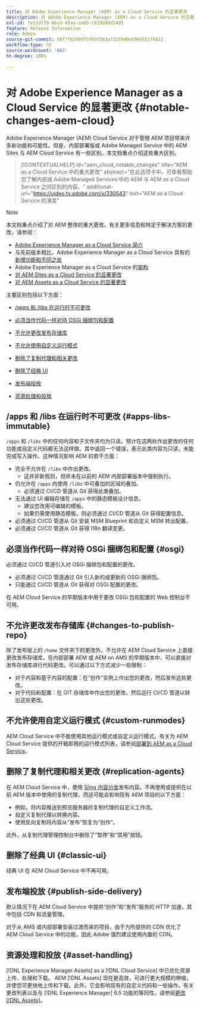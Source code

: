 ```yaml
---
title: 对 Adobe Experience Manager (AEM) as a Cloud Service 的显著更改
description: 对 Adobe Experience Manager (AEM) as a Cloud Service 的显著更改。
exl-id: fe11d779-66cd-45aa-aa6b-c819b88d2405
feature: Release Information
role: Admin
source-git-commit: 90f7f6209df5f837583a7225940a5984551f6622
workflow-type: ht
source-wordcount: '862'
ht-degree: 100%

---
```


# 对 Adobe Experience Manager as a Cloud Service 的显著更改 {#notable-changes-aem-cloud}

Adobe Experience Manager (AEM) Cloud Service 对于管理 AEM 项目带来许多新功能和可能性。但是，内部部署版或 Adobe Managed Service 中的 AEM Sites 与 AEM Cloud Service 有一些区别。本文档重点介绍这些重大区别。

>[!CONTEXTUALHELP]
>id="aem_cloud_notable_changes"
>title="AEM as a Cloud Service 中的重大更改"
>abstract="在此选项卡中，可查看帮助您了解内部或 Adobe Managed Services 中的 AEM 与 AEM as a Cloud Service 之间区别的内容。"
>additional-url="https://video.tv.adobe.com/v/330543" text="AEM as a Cloud Service 的演变"


>[!NOTE]
>本文档重点介绍了对 AEM 整体的重大更改。有关更多信息和特定于解决方案的更改，请参阅：
>
>* [Adobe Experience Manager as a Cloud Service 简介](/help/overview/introduction.md)
>* 与先前版本相比，Adobe Experience Manager as a Cloud Service 具有的[新增功能和不同之处](/help/overview/what-is-new-and-different.md)
>* Adobe Experience Manager as a Cloud Service 的[架构](/help/overview/architecture.md)
>* [对 AEM Sites as a Cloud Service 的显著更改](/help/sites-cloud/sites-cloud-changes.md)
>* [对 AEM Assets as a Cloud Service 的显著更改](/help/assets/assets-cloud-changes.md)

主要区别包括以下方面：

* [/apps 和 /libs 在运行时不可更改](#apps-libs-immutable)

* [必须当作代码一样对待 OSGi 捆绑包和配置](#osgi)

* [不允许更改发布存储库](#changes-to-publish-repo)

* [不允许使用自定义运行模式](#custom-runmodes)

* [删除了复制代理和相关更改](#replication-agents)

* [删除了经典 UI](#classic-ui)

* [发布端投放](#publish-side-delivery)

* [资源处理和投放](#asset-handling)

## /apps 和 /libs 在运行时不可更改 {#apps-libs-immutable}

`/apps` 和 `/libs` 中的任何内容和子文件夹均为只读。预计在这两处作出更改的任何功能或自定义代码都无法这样做。其中返回一个错误，表示此类内容为只读，未能完成写入操作。这种情况影响 AEM 的若干方面：

* 完全不允许在 `/libs` 中作出更改。
   * 这并非新规则，但并未在以前的 AEM 内部部署版本中强制执行。
* 仍允许在 `/apps` 内使用 `/libs` 中可叠加的区域的叠加。
   * 必须通过 CI/CD 管道从 Git 获得此类叠加。
* 无法通过 UI 编辑存储在 `/apps` 中的静态模板设计信息。
   * 建议您改用可编辑的模板。
   * 如果仍需使用静态模板，则必须通过 CI/CD 管道从 Git 获得配置信息。
* 必须通过 CI/CD 管道从 Git 安装 MSM Blueprint 和自定义 MSM 转出配置。
* 必须通过 CI/CD 管道从 Git 获得 I18n 翻译变更。

## 必须当作代码一样对待 OSGi 捆绑包和配置 {#osgi}

必须通过 CI/CD 管道引入对 OSGi 捆绑包和配置的更改。

* 必须通过 CI/CD 管道通过 Git 引入新的或更新的 OSGi 捆绑包。
* 只能通过 CI/CD 管道从 Git 获得对 OSGi 配置的更改。

在 AEM Cloud Service 的早期版本中用于更改 OSGi 包和配置的 Web 控制台不可用。

## 不允许更改发布存储库 {#changes-to-publish-repo}

除了发布层上的 `/home` 文件夹下的更改外，不允许在 AEM Cloud Service 上直接更改发布存储库。在内部部署 AEM 或 AEM on AMS 的早期版本中，可以直接对发布存储库进行代码更改。可以通过以下方式减少一些限制：

* 对于内容和基于内容的配置：在“创作”实例上作出您的更改，然后发布这些更改。
* 对于代码和配置：在 GIT 存储库中作出您的更改，然后运行 CI/CD 管道以转出这些更改。

## 不允许使用自定义运行模式 {#custom-runmodes}

AEM Cloud Service 中不能使用其他运行模式或自定义运行模式。有关为 AEM Cloud Service 提供的开箱即用的运行模式列表，请参阅[部署到 AEM as a Cloud Service](/help/implementing/deploying/overview.md#runmodes)。

## 删除了复制代理和相关更改 {#replication-agents}

在 AEM Cloud Service 中，使用 [Sling 内容分发](https://sling.apache.org/documentation/bundles/content-distribution.html)发布内容。不再使用或提供在以前 AEM 版本中使用的复制代理，而这可能会影响现有 AEM 项目的以下方面：

* 例如，将内容推送到预览服务器的复制代理的自定义工作流。
* 自定义复制代理以转换内容。
* 使用反向复制将内容从“发布”恢复为“创作”。

此外，从复制代理管理控制台中删除了“暂停”和“禁用”按钮。

## 删除了经典 UI {#classic-ui}

经典 UI 在 AEM Cloud Service 中不再可用。

## 发布端投放 {#publish-side-delivery}

默认情况下在 AEM Cloud Service 中提供“创作”和“发布”服务的 HTTP 加速，其中包括 CDN 和流量管理。

对于从 AMS 或内部部署安装过渡而来的项目，由于为所提供的 CDN 优化了 AEM Cloud Service 中的功能，因此 Adobe 强烈建议使用内置的 CDN。

## 资源处理和投放 {#asset-handling}

[!DNL Experience Manager Assets] as a [!DNL Cloud Service] 中已优化资源上传、处理和下载。 AEM [!DNL Assets] 现在更高效，可进行更大规模的伸缩，并使您可更快地上传和下载。此外，它会影响现有的自定义代码和一些操作。有关更改列表以及与 [!DNL Experience Manager] 6.5 功能的等同性，请参阅[更改 [!DNL Assets]](/help/assets/assets-cloud-changes.md)。
